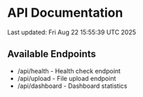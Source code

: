 # API Documentation

Last updated: Fri Aug 22 15:55:39 UTC 2025

## Available Endpoints
- /api/health - Health check endpoint
- /api/upload - File upload endpoint
- /api/dashboard - Dashboard statistics
